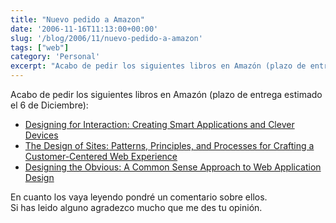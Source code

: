 ```yaml
---
title: "Nuevo pedido a Amazon"
date: '2006-11-16T11:13:00+00:00'
slug: '/blog/2006/11/nuevo-pedido-a-amazon'
tags: ["web"]
category: 'Personal'
excerpt: "Acabo de pedir los siguientes libros en Amazón (plazo de entrega estimado el 6 de Diciembre):- [Designing for Interaction: Creating Smart Applications and Clever Devices]("
---
```

Acabo de pedir los siguientes libros en Amazón (plazo de entrega estimado el 6 de Diciembre):

- [Designing for Interaction: Creating Smart Applications and Clever Devices](http://www.amazon.com/gp/product/0321432061/105-1039373-3403646)
- [The Design of Sites: Patterns, Principles, and Processes for Crafting a Customer-Centered Web Experience](http://www.amazon.com/gp/product/020172149X/105-1039373-3403646)
- [Designing the Obvious: A Common Sense Approach to Web Application Design](http://www.amazon.com/Designing-Obvious-Common-Approach-Application/dp/032145345X/sr=1-1/qid=1164968244/ref=sr_1_1/105-1039373-3403646?ie=UTF8&s=books)

En cuanto los vaya leyendo pondré un comentario sobre ellos.  
Si has leido alguno agradezco mucho que me des tu opinión.

